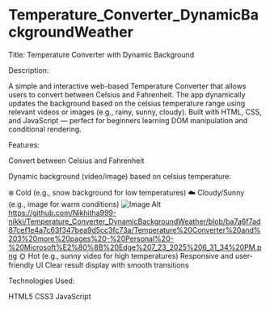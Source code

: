 # Temperature_Converter_DynamicBackgroundWeather
Title: 
Temperature Converter with Dynamic Background

Description:

A simple and interactive web-based Temperature Converter that allows users to convert between Celsius and Fahrenheit. The app dynamically updates the background based on the celsius temperature range using relevant videos or images (e.g., rainy, sunny, cloudy). Built with HTML, CSS, and JavaScript — perfect for beginners learning DOM manipulation and conditional rendering.

Features:

Convert between Celsius and Fahrenheit

Dynamic background (video/image) based on celsius  temperature:

❄️ Cold (e.g., snow background for low temperatures)
☁️ Cloudy/Sunny (e.g., image for warm conditions)
![Image Alt](image_url)https://github.com/Nikhitha999-nikki/Temperature_Converter_DynamicBackgroundWeather/blob/ba7a6f7ad87cef1e4a7c63f347bea9d5cc3fc73a/Temperature%20Converter%20and%203%20more%20pages%20-%20Personal%20-%20Microsoft%E2%80%8B%20Edge%207_23_2025%206_31_34%20PM.png
🌞 Hot (e.g., sunny video for high temperatures)
Responsive and user-friendly UI
Clear result display with smooth transitions


Technologies Used:

HTML5
CSS3
JavaScript
